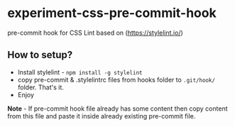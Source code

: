 # experiment-css-pre-commit-hook

pre-commit hook for CSS Lint based on (https://stylelint.io/)

## How to setup?

- Install stylelint - ```npm install -g stylelint```
- copy pre-commit & .stylelintrc files from hooks folder to ```.git/hook/``` folder. That's it. 
- Enjoy

**Note** - If pre-commit hook file already has some content then copy content from this file and paste it inside already existing pre-commit file.
